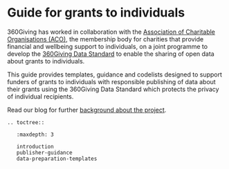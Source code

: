 # Guide for grants to individuals
360Giving has worked in collaboration with the <a href="https://www.aco.uk.net/" target="_blank">Association of Charitable Organisations (ACO)</a>, the membership body for charities that provide financial and wellbeing support to individuals, on a joint programme to develop the <a href="https://www.360giving.org/about/data-standard/" target="_blank">360Giving Data Standard</a> to enable the sharing of open data about grants to individuals.

This guide provides templates, guidance and codelists designed to support funders of grants to individuals with responsible publishing of data about their grants using the 360Giving Data Standard which protects the privacy of individual recipients.

Read our blog for further <a href="https://www.360giving.org/2022/08/15/grants-to-individuals-project/" target="_blank">background about the project</a>.

```eval_rst
.. toctree::

   :maxdepth: 3
   
   introduction
   publisher-guidance
   data-preparation-templates
   
```
